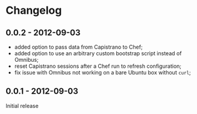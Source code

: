 # Changelog

## 0.0.2 - 2012-09-03

* added option to pass data from Capistrano to Chef;
* added option to use an arbitrary custom bootstrap script instead of Omnibus;
* reset Capistrano sessions after a Chef run to refresh configuration;
* fix issue with Omnibus not working on a bare Ubuntu box without `curl`;

## 0.0.1 - 2012-09-03

Initial release